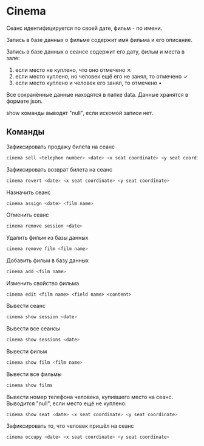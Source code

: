 # Cinema

Сеанс идентифицируется по своей дате, фильм - по имени.

Запись в базе данных о фильме содержит имя фильма и его описание.

Запись в базе данных о сеансе содержит его дату, фильм и места в зале:

1. если место не куплено, что оно отмечено ⨯
2. если место куплено, но человек ещё его не занял, то отмечено ✓
3. если место куплено и человек его занял, то отмечено •

Все сохранённые данные находятся в папке data.
Данные хранятся в формате json.

show команды выводят "null", если искомой записи нет.

## Команды

Зафиксировать продажу билета на сеанс

```zsh
cinema sell <telephon number> <date> <x seat coordinate> <y seat coordinate>
```

Зафиксировать возврат билета на сеанс

```zsh
cinema revert <date> <x seat coordinate> <y seat coordinate>
```

Назначить сеанс

```zsh
cinema assign <date> <film name>
```

Отменить сеанс

```zsh
cinema remove session <date>
```

Удалить фильм из базы данных

```zsh
cinema remove film <film name>
```

Добавить фильм в базу данных

```zsh
cinema add <film name>
```

Изменить свойство фильма

```zhs
cinema edit <film name> <field name> <content>
```

Вывести сеанс

```zsh
cinema show session <date>
```

Вывести все сеансы

```zsh
cinema show sessions <date>
```

Вывести фильм

```zsh
cinema show film <film name>
```

Вывести все фильмы

```zsh
cinema show films
```

Вывести номер телефона человека, купившего место на сеанс.
Выводится "null", если место ещё не куплено.

```zsh
cinema show seat <date> <x seat coordinate> <y seat coordinate>
```

Зафиксировать то, что человек пришёл на сеанс

```zsh
cinema occupy <date> <x seat coordinate> <y seat coordinate>
```
